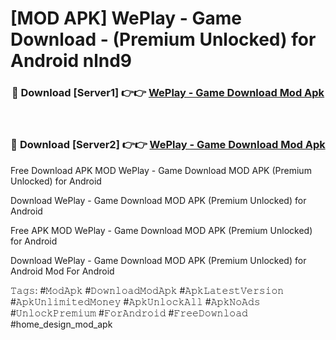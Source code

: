 # [MOD APK] WePlay - Game Download - (Premium Unlocked) for Android nlnd9



<div align="center">
<h3>🔴 Download [Server1] 👉👉 <a href="https://momento.my/?title=WePlay_-_Game_Download">WePlay - Game Download Mod Apk</a></h3><br>

<h3>🔴 Download [Server2] 👉👉 <a href="https://momento.my/?title=WePlay_-_Game_Download">WePlay - Game Download Mod Apk</a></h3>
</div>



Free Download APK MOD WePlay - Game Download MOD APK (Premium Unlocked) for Android

Download WePlay - Game Download MOD APK (Premium Unlocked) for Android

Free APK MOD WePlay - Game Download MOD APK (Premium Unlocked) for Android

Download WePlay - Game Download MOD APK (Premium Unlocked) for Android Mod For Android

𝚃𝚊𝚐𝚜: #𝙼𝚘𝚍𝙰𝚙𝚔 #𝙳𝚘𝚠𝚗𝚕𝚘𝚊𝚍𝙼𝚘𝚍𝙰𝚙𝚔 #𝙰𝚙𝚔𝙻𝚊𝚝𝚎𝚜𝚝𝚅𝚎𝚛𝚜𝚒𝚘𝚗 #𝙰𝚙𝚔𝚄𝚗𝚕𝚒𝚖𝚒𝚝𝚎𝚍𝙼𝚘𝚗𝚎𝚢 #𝙰𝚙𝚔𝚄𝚗𝚕𝚘𝚌𝚔𝙰𝚕𝚕 #𝙰𝚙𝚔𝙽𝚘𝙰𝚍𝚜 #𝚄𝚗𝚕𝚘𝚌𝚔𝙿𝚛𝚎𝚖𝚒𝚞𝚖 #𝙵𝚘𝚛𝙰𝚗𝚍𝚛𝚘𝚒𝚍 #𝙵𝚛𝚎𝚎𝙳𝚘𝚠𝚗𝚕𝚘𝚊𝚍 #home_design_mod_apk
